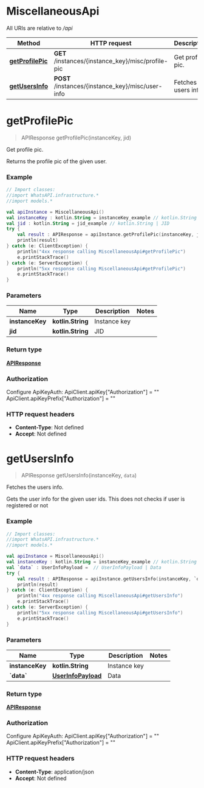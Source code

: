 # MiscellaneousApi

All URIs are relative to */api*

Method | HTTP request | Description
------------- | ------------- | -------------
[**getProfilePic**](MiscellaneousApi.md#getProfilePic) | **GET** /instances/{instance_key}/misc/profile-pic | Get profile pic.
[**getUsersInfo**](MiscellaneousApi.md#getUsersInfo) | **POST** /instances/{instance_key}/misc/user-info | Fetches the users info.


<a name="getProfilePic"></a>
# **getProfilePic**
> APIResponse getProfilePic(instanceKey, jid)

Get profile pic.

Returns the profile pic of the given user.

### Example
```kotlin
// Import classes:
//import WhatsAPI.infrastructure.*
//import models.*

val apiInstance = MiscellaneousApi()
val instanceKey : kotlin.String = instanceKey_example // kotlin.String | Instance key
val jid : kotlin.String = jid_example // kotlin.String | JID
try {
    val result : APIResponse = apiInstance.getProfilePic(instanceKey, jid)
    println(result)
} catch (e: ClientException) {
    println("4xx response calling MiscellaneousApi#getProfilePic")
    e.printStackTrace()
} catch (e: ServerException) {
    println("5xx response calling MiscellaneousApi#getProfilePic")
    e.printStackTrace()
}
```

### Parameters

Name | Type | Description  | Notes
------------- | ------------- | ------------- | -------------
 **instanceKey** | **kotlin.String**| Instance key |
 **jid** | **kotlin.String**| JID |

### Return type

[**APIResponse**](APIResponse.md)

### Authorization


Configure ApiKeyAuth:
    ApiClient.apiKey["Authorization"] = ""
    ApiClient.apiKeyPrefix["Authorization"] = ""

### HTTP request headers

 - **Content-Type**: Not defined
 - **Accept**: Not defined

<a name="getUsersInfo"></a>
# **getUsersInfo**
> APIResponse getUsersInfo(instanceKey, `data`)

Fetches the users info.

Gets the user info for the given user ids. This does not checks if user is registered or not

### Example
```kotlin
// Import classes:
//import WhatsAPI.infrastructure.*
//import models.*

val apiInstance = MiscellaneousApi()
val instanceKey : kotlin.String = instanceKey_example // kotlin.String | Instance key
val `data` : UserInfoPayload =  // UserInfoPayload | Data
try {
    val result : APIResponse = apiInstance.getUsersInfo(instanceKey, `data`)
    println(result)
} catch (e: ClientException) {
    println("4xx response calling MiscellaneousApi#getUsersInfo")
    e.printStackTrace()
} catch (e: ServerException) {
    println("5xx response calling MiscellaneousApi#getUsersInfo")
    e.printStackTrace()
}
```

### Parameters

Name | Type | Description  | Notes
------------- | ------------- | ------------- | -------------
 **instanceKey** | **kotlin.String**| Instance key |
 **&#x60;data&#x60;** | [**UserInfoPayload**](UserInfoPayload.md)| Data |

### Return type

[**APIResponse**](APIResponse.md)

### Authorization


Configure ApiKeyAuth:
    ApiClient.apiKey["Authorization"] = ""
    ApiClient.apiKeyPrefix["Authorization"] = ""

### HTTP request headers

 - **Content-Type**: application/json
 - **Accept**: Not defined


